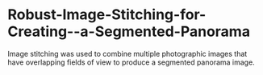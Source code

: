 # Robust-Image-Stitching-for-Creating--a-Segmented-Panorama
Image stitching was used to combine multiple photographic images that have overlapping fields of view to produce a segmented panorama image.
